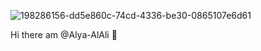 ![198286156-dd5e860c-74cd-4336-be30-0865107e6d61](https://user-images.githubusercontent.com/118260014/201888153-ec258252-d717-42da-b146-6d4b83858e16.jpeg)


 Hi there am @Alya-AlAli 👋

<!--
**Alya-AlAli/Alya-AlAli** is a ✨ _special_ ✨ repository because its `README.md` (this file) appears on your GitHub profile.

Here are some ideas to get you started:

- 🔒 I’m a security and networking graduate
- 👩🏻‍💻 I’m a sofware developer
- 🌱 I’m currently learning @42.abudhabi
- 🤖 I’m looking to collaborate on future AI projects.
- 📫 How to reach me: alal-ali@student.42abudhabi.ae

<img width="176" alt="198246673-7858d3eb-58ef-4e5f-b2c0-05406ca86b22" src="https://user-images.githubusercontent.com/118260014/201888230-3e8928c0-d9ed-4edf-8bf9-b3ff2aa3a173.png">
